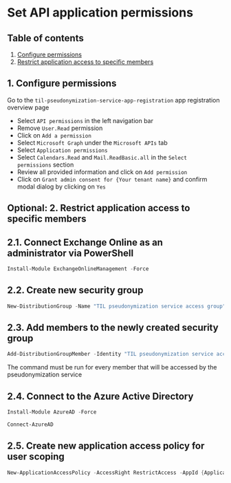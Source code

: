 # Set API application permissions
## Table of contents
1. [Configure permissions](#1-configure-permissions)
2. [Restrict application access to specific members](#optional-2-restrict-application-access-to-specific-members)

## 1. Configure permissions
Go to the `til-pseudonymization-service-app-registration` app registration overview page

- Select `API permissions` in the left navigation bar
- Remove `User.Read` permission
- Click on `Add a permission`
- Select `Microsoft Graph` under the `Microsoft APIs` tab
- Select `Application permissions`
- Select `Calendars.Read` and `Mail.ReadBasic.all` in the `Select permissions` section
- Review all provided information and click on `Add permission`
- Click on `Grant admin consent for {Your tenant name}` and confirm modal dialog by clicking on `Yes`

## Optional: 2. Restrict application access to specific members
## 2.1. Connect Exchange Online as an administrator via PowerShell
```powershell
Install-Module ExchangeOnlineManagement -Force
```

## 2.2. Create new security group
```powershell
New-DistributionGroup -Name "TIL pseudonymization service access group" -Alias TILPseudonymizationServiceRestrictAccess -Type Security
```

## 2.3. Add members to the newly created security group
```powershell
Add-DistributionGroupMember -Identity "TIL pseudonymization service access group" -Member username@domain.com
```
The command must be run for every member that will be accessed by the pseudonymization service

## 2.4. Connect to the Azure Active Directory
```powershell
Install-Module AzureAD -Force
```

```powershell
Connect-AzureAD
```

## 2.5. Create new application access policy for user scoping
```powershell
New-ApplicationAccessPolicy -AccessRight RestrictAccess -AppId {Application (client) ID} -PolicyScopeGroupId "TIL pseudonymization service access group"
```
